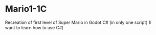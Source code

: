 # Mario1-1C
 Recreation of first level of Super Mario in Godot C# (in only one script) (I want to learn how to use C#)
